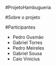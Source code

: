 #ProjetoHambugueria

#Sobre o projeto

#Participantes 
- Pedro Gusmão
- Gabriel Torres
- Pedro Meireles
- Gabriel Sousa
- Caio Vinicius
